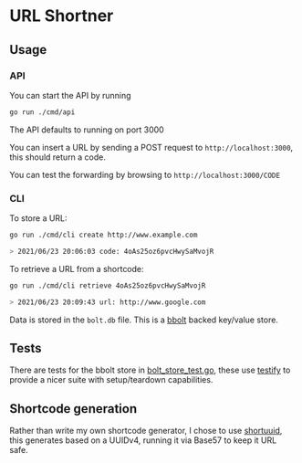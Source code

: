 # URL Shortner

## Usage

### API

You can start the API by running

```bash
go run ./cmd/api
```

The API defaults to running on port 3000

You can insert a URL by sending a POST request to `http://localhost:3000`, this should return a code.

You can test the forwarding by browsing to `http://localhost:3000/CODE`

### CLI

To store a URL:

```bash
go run ./cmd/cli create http://www.example.com

> 2021/06/23 20:06:03 code: 4oAs25oz6pvcHwySaMvojR
```

To retrieve a URL from a shortcode:

```bash
go run ./cmd/cli retrieve 4oAs25oz6pvcHwySaMvojR

> 2021/06/23 20:09:43 url: http://www.google.com
```

Data is stored in the `bolt.db` file. This is a [bbolt](https://github.com/etcd-io/bbolt) backed key/value store.

## Tests

There are tests for the bbolt store in [bolt_store_test.go](./internal/store/bolt_store_test.go), these use [testify](https://github.com/stretchr/testify) to provide a nicer suite with setup/teardown capabilities.

## Shortcode generation

Rather than write my own shortcode generator, I chose to use [shortuuid](https://github.com/lithammer/shortuuid), this generates based on a UUIDv4, running it via Base57 to keep it URL safe.
